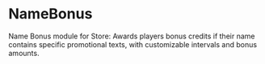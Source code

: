 # NameBonus
Name Bonus module for Store: Awards players bonus credits if their name contains specific promotional texts, with customizable intervals and bonus amounts.
